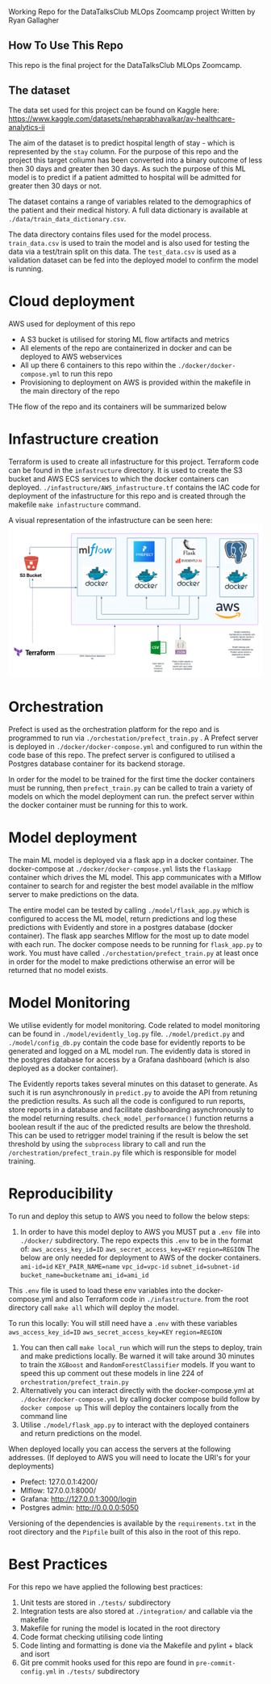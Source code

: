 Working Repo for the DataTalksClub MLOps Zoomcamp project
Written by Ryan Gallagher


## How To Use This Repo ##

This repo is the final project for the DataTalksClub MLOps Zoomcamp.

## The dataset

The data set used for this project can be found on Kaggle here: https://www.kaggle.com/datasets/nehaprabhavalkar/av-healthcare-analytics-ii


The aim of the dataset is to predict hospital length of stay - which is represented by the ``stay`` column. For the purpose of this repo and the project this target coliumn has been converted into a binary outcome of less then 30 days and greater then 30 days. As such the purpose of this ML model is to predict if a patient admitted to hospital will be admitted for greater then 30 days or not.

The dataset contains a range of variables related to the demographics of the patient and their medical history. A full data dictionary is available at `./data/train_data_dictionary.csv`. 

The data directory contains files used for the model process. `train_data.csv` is used to train the model and is also used for testing the data via a test/train split on this data. The `test_data.csv` is used as a validation dataset can be fed into the deployed model to confirm the model is running.


# Cloud deployment
AWS used for deployment of this repo
- A S3 bucket is utilised for storing ML flow artifacts and metrics
- All elements of the repo are containerized in docker and can be deployed to AWS webservices
- All up there 6 containers to this repo within the `./docker/docker-compose.yml` to run this repo
- Provisioning to deployment on AWS is provided within the makefile in the main directory of the repo

THe flow of the repo and its containers will be summarized below

# Infastructure creation
Terraform is used to create all infastructure for this project. Terraform code can be found in the `infastructure` directory. It is used to create the S3 bucket and AWS ECS services to which the docker containers can deployed. `./infastructure/AWS_infastructure.tf` contains the IAC code for deployment of the infastructure for this repo and is created through the makefile `make infastructure` command.

A visual representation of the infastructure can be seen here: <img src="./MLOps Workflow.png" title="Repo Layout">

# Orchestration
Prefect is used as the orchestration platform for the repo and is programmed to run via `./orchestation/prefect_train.py` . A Prefect server is deployed in `./docker/docker-compose.yml` and configured to run within the code base of this repo. The prefect server is configured to utilised a Postgres database container for its backend storage.

In order for the model to be trained for the first time the docker containers must be running, then `prefect_train.py` can be called to train a variety of models on which the model deployment can run. the prefect server within the docker container must be running for this to work.


# Model deployment
 The main ML model is deployed via a flask app in a docker container. The docker-compose at `./docker/docker-compose.yml` lists the  `flaskapp` container which drives the ML model. This app communicates with a Mlflow container to search for and register the best model available in the mlflow server to make predictions on the data.

 The entire model can be tested by calling `./model/flask_app.py` which is configured to access the ML model, return predictions and log these predictions with Evidently and store in a postgres database (docker container). The flask app searches Mlflow for the most up to date model with each run. The docker compose needs to be running for `flask_app.py` to work. You must have called `./orchestation/prefect_train.py` at least once in order for the model to make predictions otherwise an error will be returned that no model exists.


# Model Monitoring
We utilise evidently for model monitoring. Code related to model monitoring can be found in `./model/evidently_log.py` file. `./model/predict.py` and `./model/config_db.py` contain the code base for evidently reports to be generated and logged on a ML model run. The evidently data is stored in the postgres database for access by a Grafana dashboard (which is also deployed as a docker container).

The Evidently reports takes several minutes on this dataset to generate. As such it is run asynchronously in `predict.py` to avoide the API from retuning the prediction results. As such all the code is configured to run reports, store reports in a database and facilitate dashboarding  asynchronously to the model returning results. 
`check_model_performance()`  function returns a boolean result if the auc of the predicted results are below the threshold. This can be used to retrigger model training if the result is below the set threshold by using the `subprocess` library to call and run the `/orchestration/prefect_train.py` file which is responsible for model training.


# Reproducibility
To run and deploy this setup to AWS you need to follow the below steps:
1. In order to have this model deploy to AWS you MUST put a `.env `file into `./docker/` subdirectory. The repo expects this `.env` to be in the format of:
`aws_access_key_id=ID`
`aws_secret_access_key=KEY`
`region=REGION`
The below are only needed for deployment to AWS of the docker containers.
`ami-id=id`
`KEY_PAIR_NAME=name`
`vpc_id=vpc-id`
`subnet_id=subnet-id`
`bucket_name=bucketname`
`ami_id=ami_id`

This `.env` file is used to load these env variables into the docker-compose.yml and also Terraform code in `./infastructure`. from the root directory call `make all` which will deploy the model.

To run this locally:
You will still need have a `.env` with these variables
`aws_access_key_id=ID`
`aws_secret_access_key=KEY`
`region=REGION`

1. You can then call `make local_run` which will run the steps to deploy, train and make predictions locally. Be warned it will take around 30 minutes to train the `XGBoost` and `RandomForestClassifier` models. If you want to speed this up comment out these models in line 224 of `orchestration/prefect_train.py`
2. Alternatively you can interact directly with the docker-compose.yml at `./docker/docker-compose.yml` by calling docker compose build follow by `docker compose up`
This will deploy the containers locally from the command line
3. Utilise `./model/flask_app.py` to interact with the deployed containers and return predictions on the model.

When deployed locally you can access the servers at the following addresses. (If deployed to AWS you will need to locate the  URI's for your deployments)
- Prefect: 127.0.0.1:4200/
- Mlflow: 127.0.0.1:8000/
- Grafana: http://127.0.0.1:3000/login
- Postgres admin: http://0.0.0.0:5050

Versioning of the dependencies is available by the `requirements.txt` in the root directory and the `Pipfile` built of this also in the root of this repo.


# Best Practices
For this repo we have applied the following best practices:
1. Unit tests are stored in `./tests/` subdirectory
2. Integration tests are also stored at `./integration/` and callable via the makefile
3. Makefile for runing the model is located in the root directory
4. Code format checking utilising code linting
5. Code linting and formatting is done via the Makefile and pylint + black and isort
6. Git pre commit hooks used for this repo are found in `pre-commit-config.yml` in `./tests/` subdirectory